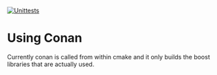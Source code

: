 [![Unittests](https://github.com/av4625/conan_test/actions/workflows/unittests.yml/badge.svg)](https://github.com/av4625/conan_test/actions/workflows/unittests.yml)

# Using Conan
Currently conan is called from within cmake and it only builds the boost
libraries that are actually used.
